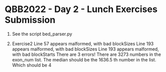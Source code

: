  # QBB2022 - Day 2 - Lunch Exercises Submission
 
 
1. See the script bed_parser.py

 
2. Exercise2
	Line 57 appears malformed, with bad blockSizes 
	Line 193 appears malformed, with bad blockSizes 
	Line 193 appears malformed, with bad blockStarts
	There are 3 errors! 
	There are 3273 numbers in the exon_num list.
	The median should be the 1636.5 th number in the list.
	Which should be 4
 